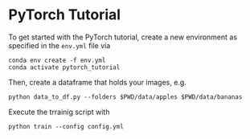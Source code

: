 # PyTorch Tutorial
To get started with the PyTorch tutorial, create a new environment as specified in the `env.yml` file via
```shell
conda env create -f env.yml
conda activate pytorch_tutorial
```
Then, create a dataframe that holds your images, e.g.
```shell
python data_to_df.py --folders $PWD/data/apples $PWD/data/bananas
```
Execute the trrainig script with
```
python train --config config.yml
```
